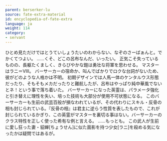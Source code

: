 ```yaml
---
parent: berserker-lu
source: fate-extra-material
id: encyclopedia-of-fate-extra
language: ja
weight: 114
category:
- servant
---
```


ひとめ見ただけではとうていしょうたいのわからない、なぞのさーばぁんと。でかくてつよい。
……くそ、どこの呂布なんだ、いったい。
正気こそ失っているものの、長躯たくましく、きらびやかな鎧は勇壮な将軍を思わせる。
マスターはラニ＝VIII。
バーサーカーの宿命か、叫んでばかりでロクな台詞がないため、彼がどのような人格かは不明。
初期デザインでは人馬一体のケンタルウス形態だったり、そもそもメカだったりと難航したが、呂布はやっぱり純中華風でないとネ！という事で落ち着いた。
バーサーカーになった英霊は、パラメータ強化と引き替えに理性を失い、培った技術も大部分が使用不可状態になる。
このバーサーカーも生前の武芸百般が損なわれているが、その代わりにスキル・反骨の相も封じられている。『反骨の相』は君主に逆らう性質を表したもので、これが封じられているかぎり、この英霊がマスターを裏切る事はない。バーサーカーのクラス特性を正しく使った希有な例と言える。
……もっとも。
この武人が生前に愛し狂った妻・貂蝉[ちょうせん]に似た面影を持つ少女[ラニ]を殺める気になったかは疑問ではあるが。
